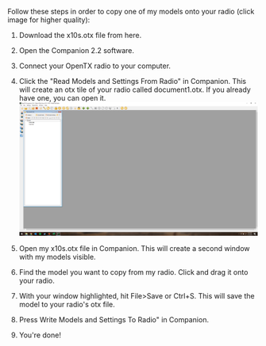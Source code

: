 Follow these steps in order to copy one of my models onto your radio (click image for higher quality):

1. Download the x10s.otx file from here.  

2. Open the Companion 2.2 software.

3. Connect your OpenTX radio to your computer.

4. Click the "Read Models and Settings From Radio" in Companion.  This will create an otx tile of your radio called document1.otx.  If you already have one, you can open it.
![](https://github.com/BladeScraper-Designs/Horus-X10S-OpenTX/blob/master/Images/readmodels.png?raw=true)
5. Open my x10s.otx file in Companion. This will create a second window with my models visible.

6. Find the model you want to copy from my radio.  Click and drag it onto your radio.

7. With your window highlighted, hit File>Save or Ctrl+S.  This will save the model to your radio's otx file.

8. Press Write Models and Settings To Radio" in Companion.  

9. You're done!
